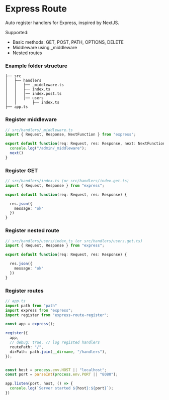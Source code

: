 # Express Route

Auto register handlers for Express, inspired by NextJS. 

Supported:
- Basic methods: GET, POST, PATH, OPTIONS, DELETE
- Middleware using _middleware
- Nested routes


### Example folder structure
```
├── src
│   ├── handlers
│   │   ├── _middleware.ts
│   │   ├── index.ts
│   │   │── index.post.ts
│   │   │── users
│   │       ├── index.ts
├── app.ts
```

### Register middleware
```ts
// src/handlers/_middleware.ts
import { Request, Response, NextFunction } from "express";

export default function(req: Request, res: Response, next: NextFunction) {
  console.log("/admin/_middleware");
  next()
}
```

### Register GET

```ts
// src/handlers/index.ts (or src/handlers/index.get.ts)
import { Request, Response } from "express";

export default function(req: Request, res: Response) {

  res.json({
    message: "ok"
  })
}
```

### Register nested route

```ts
// src/handlers/users/index.ts (or src/handlers/users.get.ts)
import { Request, Response } from "express";

export default function(req: Request, res: Response) {

  res.json({
    message: "ok"
  })
}
```

### Register routes

```ts
// app.ts
import path from "path"
import express from "express";
import register from "express-route-register";

const app = express();

register({
  app,
  // debug: true, // log registed handlers
  routePath: "/",
  dirPath: path.join(__dirname, "/handlers"),
});


const host = process.env.HOST || "localhost";
const port = parseInt(process.env.PORT || "8080");

app.listen(port, host, () => {
  console.log(`Server started ${host}:${port}`);
})
```
